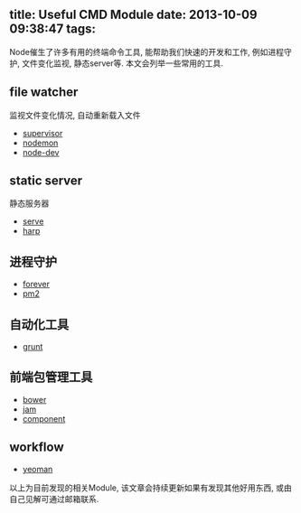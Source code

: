title: Useful CMD Module
date: 2013-10-09 09:38:47
tags:
---

Node催生了许多有用的终端命令工具, 能帮助我们快速的开发和工作, 例如进程守护, 文件变化监视, 静态server等. 本文会列举一些常用的工具.

<!-- more -->


## file watcher
监视文件变化情况, 自动重新载入文件

* [supervisor](https://github.com/isaacs/node-supervisor)
* [nodemon](http://remy.github.io/nodemon/)
* [node-dev](https://github.com/fgnass/node-dev)

## static server
静态服务器

* [serve](https://github.com/visionmedia/serve)
* [harp](http://harpjs.com/)

## 进程守护

* [forever](https://github.com/nodejitsu/forever)
* [pm2](https://github.com/Unitech/pm2)

## 自动化工具

* [grunt](http://gruntjs.com/)

## 前端包管理工具

* [bower](http://bower.io/)
* [jam](http://jamjs.org/)
* [component](http://component.io/)

## workflow

* [yeoman](http://yeoman.io/)



以上为目前发现的相关Module, 该文章会持续更新如果有发现其他好用东西, 或由自己见解可通过邮箱联系.